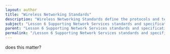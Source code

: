```yaml
---
layout: author
title: "Wireless Networking Standards"
description: "Wireless Networking Standards define the protocols and technologies that facilitate wireless communication in local area networks. These standards, established by organizations such as the Institute of Electrical and Electronics Engineers (IEEE), define the specifications for wireless connectivity, operating frequencies, data rates, and security measures. Key standards include IEEE 802.11a, b, g, n, ac, and ax, each offering improvements in speed, range, and efficiency. Understanding these standards is crucial for implementing secure and efficient wireless networks that meet modern connectivity needs."
subject: "Lesson 6 Supporting Network Services standards and specifications"
parent: "Lesson 6 Supporting Network Services standards and specifications"
permalink: "/Lesson 6 Supporting Network Services standards and specifications/Wireless Networking Standards/"
---
```


does this matter?
